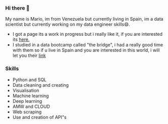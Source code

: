 ### Hi there 👋

My name is Mario, im from Venezuela but currently living in Spain, im a data scientist but currently working on my data engineer skills😄.

* I got a page its a work in progress but i really like it, if you are interested its [here.](https://mariomassaro.github.io/)
* I studied in a data bootcamp called "the bridge", i had a really good time with them so if u live in Spain and you are interested in this world, i will let you their [link](https://thebridge.tech/)

### Skills 
  - Python and SQL
  - Data cleaning and creating
  - Visualisation 
  - Machine learning
  - Deep learning
  - AMW and CLOUD
  - Web scraping
  - Use and creation of API"s
  


<!--
**MarioMassaro/MarioMassaro** is a ✨ _special_ ✨ repository because its `README.md` (this file) appears on your GitHub profile.

Here are some ideas to get you started:

- 🔭 I’m currently working on ...
- 🌱 I’m currently learning ...
- 👯 I’m looking to collaborate on ...
- 🤔 I’m looking for help with ...
- 💬 Ask me about ...
- 📫 How to reach me: ...
- 😄 Pronouns: ...
- ⚡ Fun fact: ...
-->
